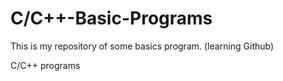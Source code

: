 # C/C++-Basic-Programs
This is my repository of some basics program. (learning Github)

C/C++ programs

